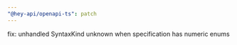 ```yaml
---
"@hey-api/openapi-ts": patch
---
```


fix: unhandled SyntaxKind unknown when specification has numeric enums
